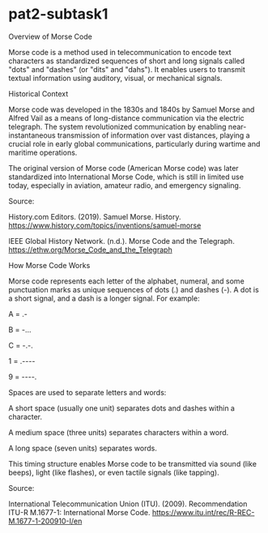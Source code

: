 # pat2-subtask1
Overview of Morse Code

Morse code is a method used in telecommunication to encode text characters as standardized sequences of short and long signals called "dots" and "dashes" (or "dits" and "dahs"). It enables users to transmit textual information using auditory, visual, or mechanical signals.

Historical Context

Morse code was developed in the 1830s and 1840s by Samuel Morse and Alfred Vail as a means of long-distance communication via the electric telegraph. The system revolutionized communication by enabling near-instantaneous transmission of information over vast distances, playing a crucial role in early global communications, particularly during wartime and maritime operations.

The original version of Morse code (American Morse code) was later standardized into International Morse Code, which is still in limited use today, especially in aviation, amateur radio, and emergency signaling.

Source:

History.com Editors. (2019). Samuel Morse. History. https://www.history.com/topics/inventions/samuel-morse

IEEE Global History Network. (n.d.). Morse Code and the Telegraph. https://ethw.org/Morse_Code_and_the_Telegraph

How Morse Code Works

Morse code represents each letter of the alphabet, numeral, and some punctuation marks as unique sequences of dots (.) and dashes (-). A dot is a short signal, and a dash is a longer signal. For example:

A = .-

B = -...

C = -.-.

1 = .----

9 = ----.

Spaces are used to separate letters and words:

A short space (usually one unit) separates dots and dashes within a character.

A medium space (three units) separates characters within a word.

A long space (seven units) separates words.

This timing structure enables Morse code to be transmitted via sound (like beeps), light (like flashes), or even tactile signals (like tapping).

Source:

International Telecommunication Union (ITU). (2009). Recommendation ITU-R M.1677-1: International Morse Code. https://www.itu.int/rec/R-REC-M.1677-1-200910-I/en
